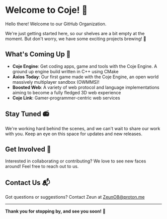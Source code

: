 # Welcome to Coje! 👋

Hello there! Welcome to our GitHub Organization. 

We're just getting started here, so our shelves are a bit empty at the moment. But don't worry, we have some exciting projects brewing! 🚀

## What's Coming Up 🌟

- **Coje Engine**: Get coding apps, game and tools with the Coje Engine. A ground up engine build written in C++ using CMake
- **Axios Today**: Our first game made with the Coje Engine, an open world massively multiplayer sandbox (OWMMS)!
- **Boosted Web**: A variety of web protocol and language implementations aiming to become a fully fledged 3D web experience
- **Coje Link**: Gamer-programmer-centric web services

## Stay Tuned 📻

We're working hard behind the scenes, and we can't wait to share our work with you. Keep an eye on this space for updates and new releases.

## Get Involved 🤝

Interested in collaborating or contributing? We love to see new faces around! Feel free to reach out to us.

## Contact Us 📬

Got questions or suggestions? Contact Zeun at [ZeunO8@proton.me](mailto:mr.steven.french@gmail.com)

---

**Thank you for stopping by, and see you soon!** 🌈
